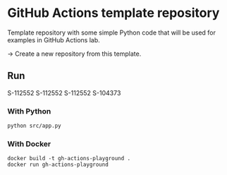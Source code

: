 # GitHub Actions template repository
Template repository with some simple Python code that will be used for examples in GitHub Actions lab.

&#8594; Create a new repository from this template.
## Run
 
S-112552 S-112552 S-112552 S-104373

### With Python
```1
python src/app.py
```
### With Docker
```
docker build -t gh-actions-playground .
docker run gh-actions-playground
```

